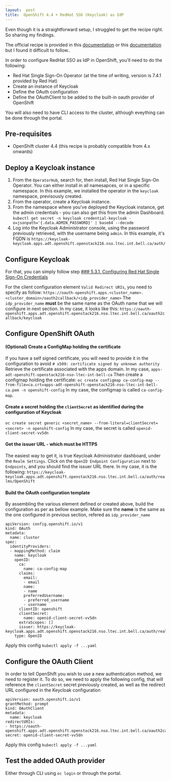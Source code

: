 ```yaml
---
layout:  post
title:  OpenShift 4.4 + RedHat SSO (Keycloak) as IdP
---
```


Even though it is a straightforward setup, I struggled to get the recipe right. So sharing my findings.

The official recipe is provided in this [documentation](https://access.redhat.com/documentation/en-us/red_hat_single_sign-on/7.4/) or this [documentation](https://docs.openshift.com/container-platform/4.4/authentication/identity_providers/configuring-oidc-identity-provider.html) but I found it difficult to follow..

 In order to configure RedHat SSO as IdP in OpenShift, you'll need to do the following:

- Red Hat Single Sign-On Operator (at the time of writing, version is 7.4.1 provided by Red Hat)
- Create an instance of Keycloak
- Define the OAuth configuration
- Define the OAuthClient to be added to the built-in oauth provider of OpenShift  

You will also need to have CLI access to the cluster, although eveything can be done through the portal.

## Pre-requisites

- OpenShift cluster 4.4 (this recipe is probably compatible from 4.x onwards)

## Deploy a Keycloak instance

1. From the `OperatorHub`, search for, then install, Red Hat Single Sign-On Operator. You can either install in all namesapces, or in a specific namespace. In this example, we installed the operator in the `keycloak` namespace, previsously created.
2. From the operator, create a Keycloak instance.
3. From the namespace where you've deployed the Keycloak instance, get the admin credentials - you can also get this from the admin Dashboard.
`kubectl get secret -n keycloak credential-keycloak
    -o=jsonpath='{.data.ADMIN_PASSWORD}' | base64 --decode`
4. Log into the Keycloak Administrator console, using the password previously retrieved, with the username being `admin`. In this example, it's FQDN is `https://keycloak-keycloak.apps.adt.openshift.openstack216.nso.ltec.int.bell.ca/auth/`

## Configure Keycloak

For that, you can simply follow step [### 5.3.1. Configuring Red Hat Single Sign-On Credentials](https://access.redhat.com/documentation/en-us/red_hat_single_sign-on/7.4/html/red_hat_single_sign-on_for_openshift_on_openjdk/tutorials#OSE-SSO-AUTH-TUTE) 

For the client configuration element `Valid Redirect URIs`, you need to specify as follow:
`https://oauth-openshift.apps.<cluster_name>.<cluster_domain>/oauth2callback/<idp_provider_name>`
The `idp_provider_name` **must** be the same name as the OAuth name that we will configure in next section.
In my case, it looks like this: `https://oauth-openshift.apps.adt.openshift.openstack216.nso.ltec.int.bell.ca/oauth2callback/keycloak`

## Configure OpenShift OAuth

#### (Optional) Create a ConfigMap holding the certificate

If you have a self signed certificate, you will need to provide it in the configuration to avoid `# x509: certificate signed by unknown authority`
Retrieve the certificate associated with the apps domain. In my case, `apps-adt-openshift-openstack216-nso-ltec-int-bell-ca`
Then create a configmap holding the certificate:
`oc create configmap ca-config-map --from-file=ca.crt=apps-adt-openshift-openstack216-nso-ltec-int-bell-ca.pem -n openshift-config`
In my case, the configmap is called `ca-config-map`.

#### Create a secret holding the `clientSecret` as identified during the configuration of Keycloak

`oc create secret generic <secret_name> --from-literal=clientSecret=<secret> -n openshift-config`
In my case, the secret is called `openid-client-secret-vv5dn`

#### Get the issuer URL - which must be HTTPS

The easiest way to get it, is true Keycloak Administrator dashboard, under the `Realm Settings`. Click on the `OpenID Endpoint Configuration` next to `Endpoints`, and you should find the issuer URL there.
In my case, it is the following: `https://keycloak-keycloak.apps.adt.openshift.openstack216.nso.ltec.int.bell.ca/auth/realms/OpenShift`

#### Build the OAuth configuration template

By assembling the various element defined or created above, build the configuration as per as bellow example.
Make sure the **name** is the same as the one configured in previous section, refered as `idp_provider_name`
~~~
apiVersion: config.openshift.io/v1
kind: OAuth
metadata:
  name: cluster
spec:
  identityProviders:
  - mappingMethod: claim
    name: keycloak
    openID:
      ca:
        name: ca-config-map
      claims:
        email:
        - email
        name:
        - name
        preferredUsername:
        - preferred_username
        - username
      clientID: openshift
      clientSecret:
        name: openid-client-secret-vv5dn
      extraScopes: []
      issuer: https://keycloak-keycloak.apps.adt.openshift.openstack216.nso.ltec.int.bell.ca/auth/realms/OpenShift
    type: OpenID
~~~

Apply this config `kubectl apply -f ...yaml`

## Configure the OAuth Client

In order to tell OpenShift you wish to use a new authentication method, we need to register it. 
To do so, we need to apply the following config, that will reference the `clientSecret` secret previously created, as well as the redirect URL configured in the Keycloak configuration

~~~
apiVersion: oauth.openshift.io/v1
grantMethod: prompt
kind: OAuthClient
metadata:
  name: keycloak
redirectURIs:
- https://oauth-openshift.apps.adt.openshift.openstack216.nso.ltec.int.bell.ca/oauth2callback/keycloak
secret: openid-client-secret-vv5dn
~~~

Apply this config `kubectl apply -f ...yaml`

## Test the added OAuth provider

Either through CLI using `oc login` or through the portal.
